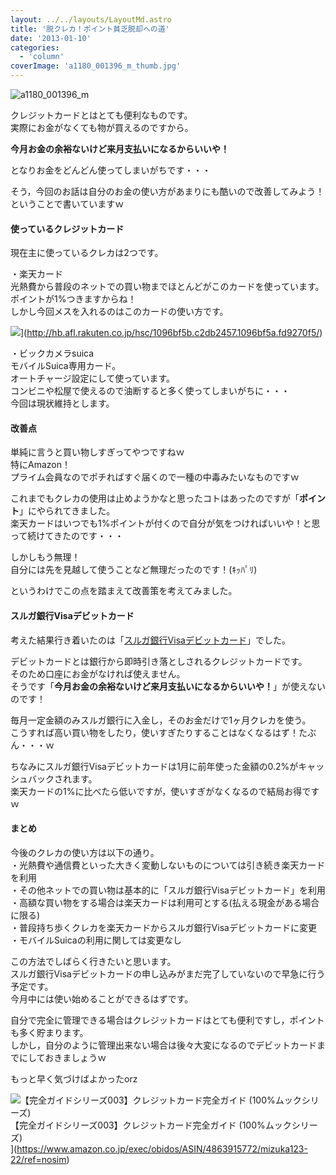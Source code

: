 ```yaml
---
layout: ../../layouts/LayoutMd.astro
title: '脱クレカ！ポイント貧乏脱却への道'
date: '2013-01-10'
categories:
  - 'column'
coverImage: 'a1180_001396_m_thumb.jpg'
---
```


![a1180_001396_m](/archive/images/a1180_001396_m_thumb.jpg 'a1180_001396_m')

クレジットカードとはとても便利なものです。  
実際にお金がなくても物が買えるのですから。

**今月お金の余裕ないけど来月支払いになるからいいや！**

となりお金をどんどん使ってしまいがちです・・・

そう，今回のお話は自分のお金の使い方があまりにも酷いので改善してみよう！ということで書いていますｗ

#### 使っているクレジットカード

現在主に使っているクレカは2つです。

・楽天カード  
光熱費から普段のネットでの買い物までほとんどがこのカードを使っています。  
ポイントが1%つきますからね！  
しかし今回メスを入れるのはこのカードの使い方です。

![](http://hbb.afl.rakuten.co.jp/hsb/1096bf5b.c2db2457.1096bf5a.fd9270f5/166766/)](http://hb.afl.rakuten.co.jp/hsc/1096bf5b.c2db2457.1096bf5a.fd9270f5/)

・ビックカメラsuica  
モバイルSuica専用カード。  
オートチャージ設定にして使っています。  
コンビニや松屋で使えるので油断すると多く使ってしまいがちに・・・  
今回は現状維持とします。

#### 改善点

単純に言うと買い物しすぎってやつですねｗ  
特にAmazon！  
プライム会員なのでポチればすぐ届くので一種の中毒みたいなものですｗ

これまでもクレカの使用は止めようかなと思ったコトはあったのですが「**ポイント**」にやられてきました。  
楽天カードはいつでも1%ポイントが付くので自分が気をつければいいや！と思って続けてきたのです・・・

しかしもう無理！  
自分には先を見越して使うことなど無理だったのです！(ｷｯﾊﾟﾘ)

というわけでこの点を踏まえて改善策を考えてみました。

#### スルガ銀行Visaデビットカード

考えた結果行き着いたのは「[スルガ銀行Visaデビットカード](http://www.surugabank.co.jp/my/index.html)」でした。

デビットカードとは銀行から即時引き落としされるクレジットカードです。  
そのため口座にお金がなければ使えません。  
そうです「**今月お金の余裕ないけど来月支払いになるからいいや！**」が使えないのです！

毎月一定金額のみスルガ銀行に入金し，そのお金だけで1ヶ月クレカを使う。  
こうすれば高い買い物をしたり，使いすぎたりすることはなくなるはず！たぶん・・・ｗ

ちなみにスルガ銀行Visaデビットカードは1月に前年使った金額の0.2%がキャッシュバックされます。  
楽天カードの1%に比べたら低いですが，使いすぎがなくなるので結局お得ですｗ

#### まとめ

今後のクレカの使い方は以下の通り。  
・光熱費や通信費といった大きく変動しないものについては引き続き楽天カードを利用  
・その他ネットでの買い物は基本的に「スルガ銀行Visaデビットカード」を利用  
・高額な買い物をする場合は楽天カードは利用可とする(払える現金がある場合に限る)  
・普段持ち歩くクレカを楽天カードからスルガ銀行Visaデビットカードに変更  
・モバイルSuicaの利用に関しては変更なし

この方法でしばらく行きたいと思います。  
スルガ銀行Visaデビットカードの申し込みがまだ完了していないので早急に行う予定です。  
今月中には使い始めることができるはずです。

自分で完全に管理できる場合はクレジットカードはとても便利ですし，ポイントも多く貯まります。  
しかし，自分のように管理出来ない場合は後々大変になるのでデビットカードまでにしておきましょうｗ

もっと早く気づけばよかったorz

![【完全ガイドシリーズ003】クレジットカード完全ガイド (100%ムックシリーズ)](/archive/images/616hS9gMlCL._SL160_.jpg)  
【完全ガイドシリーズ003】クレジットカード完全ガイド (100%ムックシリーズ)  
](https://www.amazon.co.jp/exec/obidos/ASIN/4863915772/mizuka123-22/ref=nosim)
